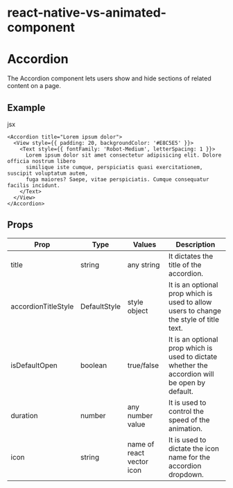 # react-native-vs-animated-component

# Accordion

The Accordion component lets users show and hide sections of related content on a page.

## Example

jsx
```
<Accordion title="Lorem ipsum dolor">
  <View style={{ padding: 20, backgroundColor: '#E8C5E5' }}>
    <Text style={{ fontFamily: 'Robot-Medium', letterSpacing: 1 }}>
      Lorem ipsum dolor sit amet consectetur adipisicing elit. Dolore officia nostrum libero
      similique iste cumque, perspiciatis quasi exercitationem, suscipit voluptatum autem,
      fuga maiores? Saepe, vitae perspiciatis. Cumque consequatur facilis incidunt.
    </Text>
  </View>
</Accordion>
```

## Props

| Prop                | Type            | Values            | Description                                                                                    |
| ------------------- | --------------- | ----------------- | ---------------------------------------------------------------------------------------------- |
| title               | string          | any string        | It dictates the title of the accordion.                                                        |
| accordionTitleStyle | DefaultStyle    | style object      | It is an optional prop which is used to allow users to change the style of title text.         |
| isDefaultOpen       | boolean         | true/false        | It is an optional prop which is used to dictate whether the accordion will be open by default. |
| duration            | number          | any number value  | It is used to control the speed of the animation.                                              |
| icon                | string          | name of react vector icon | It is used to dictate the icon name for the accordion dropdown.                                     |
